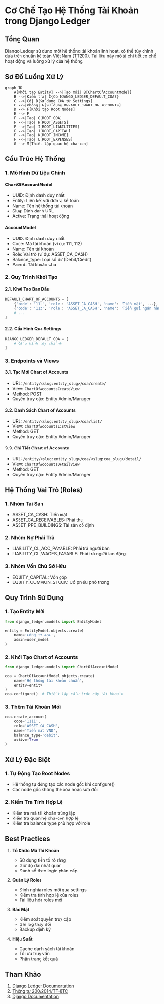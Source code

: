 # Cơ Chế Tạo Hệ Thống Tài Khoản trong Django Ledger

## Tổng Quan

Django Ledger sử dụng một hệ thống tài khoản linh hoạt, có thể tùy chỉnh dựa trên chuẩn kế toán Việt Nam (TT200). Tài liệu này mô tả chi tiết cơ chế hoạt động và luồng xử lý của hệ thống.

## Sơ Đồ Luồng Xử Lý

```mermaid
graph TD
    A[Khởi tạo Entity] -->|Tạo mới| B[ChartOfAccountModel]
    B -->|Kiểm tra| C{Có DJANGO_LEDGER_DEFAULT_COA?}
    C -->|Có| D[Sử dụng COA từ Settings]
    C -->|Không| E[Sử dụng DEFAULT_CHART_OF_ACCOUNTS]
    D --> F[Khởi tạo Root Nodes]
    E --> F
    F -->|Tạo| G[ROOT_COA]
    F -->|Tạo| H[ROOT_ASSETS]
    F -->|Tạo| I[ROOT_LIABILITIES]
    F -->|Tạo| J[ROOT_CAPITAL]
    F -->|Tạo| K[ROOT_INCOME]
    F -->|Tạo| L[ROOT_EXPENSES]
    G --> M[Thiết lập quan hệ cha-con]
```

## Cấu Trúc Hệ Thống

### 1. Mô Hình Dữ Liệu Chính

#### ChartOfAccountModel
- UUID: Định danh duy nhất
- Entity: Liên kết với đơn vị kế toán
- Name: Tên hệ thống tài khoản
- Slug: Định danh URL
- Active: Trạng thái hoạt động

#### AccountModel
- UUID: Định danh duy nhất
- Code: Mã tài khoản (ví dụ: 111, 112)
- Name: Tên tài khoản
- Role: Vai trò (ví dụ: ASSET_CA_CASH)
- Balance_type: Loại số dư (Debit/Credit)
- Parent: Tài khoản cha

### 2. Quy Trình Khởi Tạo

#### 2.1. Khởi Tạo Ban Đầu
```python
DEFAULT_CHART_OF_ACCOUNTS = [
    {'code': '111', 'role': 'ASSET_CA_CASH', 'name': 'Tiền mặt', ...},
    {'code': '112', 'role': 'ASSET_CA_CASH', 'name': 'Tiền gửi ngân hàng', ...},
    # ...
]
```

#### 2.2. Cấu Hình Qua Settings
```python
DJANGO_LEDGER_DEFAULT_COA = [
    # Cấu hình tùy chỉnh
]
```

### 3. Endpoints và Views

#### 3.1. Tạo Mới Chart of Accounts
- URL: `/entity/<slug:entity_slug>/coa/create/`
- View: `ChartOfAccountsCreateView`
- Method: POST
- Quyền truy cập: Entity Admin/Manager

#### 3.2. Danh Sách Chart of Accounts
- URL: `/entity/<slug:entity_slug>/coa/list/`
- View: `ChartOfAccountsListView`
- Method: GET
- Quyền truy cập: Entity Admin/Manager

#### 3.3. Chi Tiết Chart of Accounts
- URL: `/entity/<slug:entity_slug>/coa/<slug:coa_slug>/detail/`
- View: `ChartOfAccountsDetailView`
- Method: GET
- Quyền truy cập: Entity Admin/Manager

## Hệ Thống Vai Trò (Roles)

### 1. Nhóm Tài Sản
- ASSET_CA_CASH: Tiền mặt
- ASSET_CA_RECEIVABLES: Phải thu
- ASSET_PPE_BUILDINGS: Tài sản cố định

### 2. Nhóm Nợ Phải Trả
- LIABILITY_CL_ACC_PAYABLE: Phải trả người bán
- LIABILITY_CL_WAGES_PAYABLE: Phải trả người lao động

### 3. Nhóm Vốn Chủ Sở Hữu
- EQUITY_CAPITAL: Vốn góp
- EQUITY_COMMON_STOCK: Cổ phiếu phổ thông

## Quy Trình Sử Dụng

### 1. Tạo Entity Mới
```python
from django_ledger.models import EntityModel

entity = EntityModel.objects.create(
    name='Công ty ABC',
    admin=user_model
)
```

### 2. Khởi Tạo Chart of Accounts
```python
from django_ledger.models import ChartOfAccountModel

coa = ChartOfAccountModel.objects.create(
    name='Hệ thống tài khoản chuẩn',
    entity=entity
)
coa.configure()  # Thiết lập cấu trúc cây tài khoản
```

### 3. Thêm Tài Khoản Mới
```python
coa.create_account(
    code='1111',
    role='ASSET_CA_CASH',
    name='Tiền mặt VND',
    balance_type='debit',
    active=True
)
```

## Xử Lý Đặc Biệt

### 1. Tự Động Tạo Root Nodes
- Hệ thống tự động tạo các node gốc khi configure()
- Các node gốc không thể xóa hoặc sửa đổi

### 2. Kiểm Tra Tính Hợp Lệ
- Kiểm tra mã tài khoản trùng lặp
- Kiểm tra quan hệ cha-con hợp lệ
- Kiểm tra balance type phù hợp với role

## Best Practices

1. **Tổ Chức Mã Tài Khoản**
   - Sử dụng tiền tố rõ ràng
   - Giữ độ dài nhất quán
   - Đánh số theo logic phân cấp

2. **Quản Lý Roles**
   - Định nghĩa roles mới qua settings
   - Kiểm tra tính hợp lệ của roles
   - Tài liệu hóa roles mới

3. **Bảo Mật**
   - Kiểm soát quyền truy cập
   - Ghi log thay đổi
   - Backup định kỳ

4. **Hiệu Suất**
   - Cache danh sách tài khoản
   - Tối ưu truy vấn
   - Phân trang kết quả

## Tham Khảo

1. [Django Ledger Documentation](https://django-ledger.readthedocs.io/)
2. [Thông tư 200/2014/TT-BTC](https://thuvienphapluat.vn/van-ban/Ke-toan-Kiem-toan/Thong-tu-200-2014-TT-BTC-huong-dan-Che-do-ke-toan-Doanh-nghiep-263599.aspx)
3. [Django Documentation](https://docs.djangoproject.com/)
